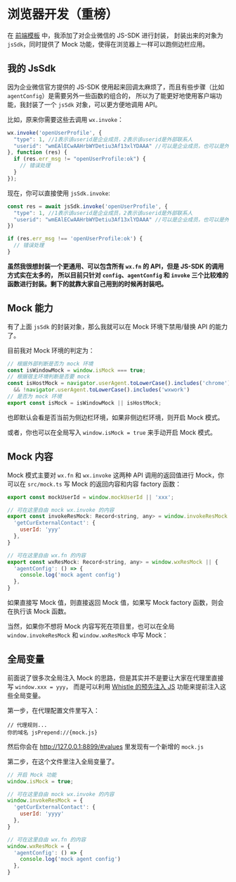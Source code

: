# 浏览器开发（重榜）

在 [前端模板](https://github.com/wecom-sidebar/wecom-sidebar-react-tpl) 中，我添加了对企业微信的 JS-SDK 进行封装，
封装出来的对象为 `jsSdk`，同时提供了 Mock 功能，使得在浏览器上一样可以跑侧边栏应用。

## 我的 JsSdk

因为企业微信官方提供的 JS-SDK 使用起来回调太麻烦了，而且有些步骤（比如 `agentConfig`）是需要另外一些函数的组合的，
所以为了能更好地使用客户端功能，我封装了一个 `jsSdk` 对象，可以更方便地调用 API。

比如，原来你需要这些去调用 `wx.invoke`：

```js
wx.invoke('openUserProfile', {
  "type": 1, //1表示该userid是企业成员，2表示该userid是外部联系人
  "userid": "wmEAlECwAAHrbWYDetiu3Af13xlYDAAA" //可以是企业成员，也可以是外部联系人
}, function (res) {
  if (res.err_msg != "openUserProfile:ok") {
    // 错误处理
  }
});
```

现在，你可以直接使用 `jsSdk.invoke`:

```js
const res = await jsSdk.invoke('openUserProfile', {
  "type": 1, //1表示该userid是企业成员，2表示该userid是外部联系人
  "userid": "wmEAlECwAAHrbWYDetiu3Af13xlYDAAA" //可以是企业成员，也可以是外部联系人
})

if (res.err_msg !== 'openUserProfile:ok') {
  // 错误处理
}
```

**虽然我很想封装一个更通用、可以包含所有 `wx.fn` 的 API，但是 JS-SDK 的调用方式实在太多的，
所以目前只针对 `config`、`agentConfig` 和 `invoke` 三个比较难的函数进行封装。剩下的就靠大家自己用到的时候再封装吧。**

## Mock 能力

有了上面 `jsSdk` 的封装对象，那么我就可以在 Mock 环境下禁用/替换 API 的能力了。

目前我对 Mock 环境的判定为：

```js
// 根据外部判断是否为 mock 环境
const isWindowMock = window.isMock === true;
// 根据宿主环境判断是否要 mock
const isHostMock = navigator.userAgent.toLowerCase().includes('chrome')
  && !navigator.userAgent.toLowerCase().includes('wxwork')
// 是否为 mock 环境
export const isMock = isWindowMock || isHostMock;
```

也即默认会看是否当前为侧边栏环境，如果非侧边栏环境，则开启 Mock 模式。

或者，你也可以在全局写入 `window.isMock = true` 来手动开启 Mock 模式。

## Mock 内容

Mock 模式主要对 `wx.fn` 和 `wx.invoke` 这两种 API 调用的返回值进行 Mock，你可以在 `src/mock.ts` 写 Mock 的返回内容和内容 factory 函数：

```js
export const mockUserId = window.mockUserId || 'xxx';

// 可在这里自由 mock wx.invoke 的内容
export const invokeResMock: Record<string, any> = window.invokeResMock || {
  'getCurExternalContact': {
    userId: 'yyy'
  },
}

// 可在这里自由 wx.fn 的内容
export const wxResMock: Record<string, any> = window.wxResMock || {
  'agentConfig': () => {
    console.log('mock agent config')
  },
}
```

如果直接写 Mock 值，则直接返回 Mock 值，如果写 Mock factory 函数，则会在执行该 Mock 函数。

当然，如果你不想将 Mock 内容写死在项目里，也可以在全局 `window.invokeResMock` 和 `window.wxResMock` 中写 Mock：

## 全局变量

前面说了很多次全局注入 Mock 的思路，但是其实并不是要让大家在代理里直接写 `window.xxx = yyy`，
而是可以利用 [Whistle 的预先注入 JS](https://wproxy.org/whistle/rules/jsPrepend.html) 功能来提前注入这些全局变量。

第一步，在代理配置文件里写入：

```
// 代理规则...
你的域名 jsPrepend://{mock.js}
```

然后你会在 http://127.0.0.1:8899/#values 里发现有一个新增的 `mock.js`

第二步，在这个文件里注入全局变量了。

```js
// 开启 Mock 功能
window.isMock = true;

// 可在这里自由 mock wx.invoke 的内容
window.invokeResMock = {
  'getCurExternalContact': {
    userId: 'yyyy'
  },
}

// 可在这里自由 wx.fn 的内容
window.wxResMock = {
  'agentConfig': () => {
    console.log('mock agent config')
  },
}
```


